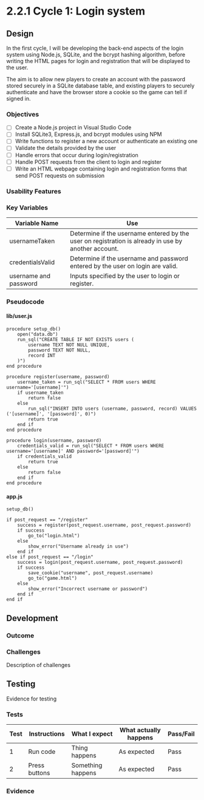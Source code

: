 # 2.2.1 Cycle 1: Login system

## Design

In the first cycle, I will be developing the back-end aspects of the login system using Node.js, SQLite, and the bcrypt hashing algorithm, before writing the HTML pages for login and registration that will be displayed to the user.

The aim is to allow new players to create an account with the password stored securely in a SQLite database table, and existing players to securely authenticate and have the browser store a cookie so the game can tell if signed in.

### Objectives

* [ ] Create a Node.js project in Visual Studio Code
* [ ] Install SQLite3, Express.js, and bcrypt modules using NPM
* [ ] Write functions to register a new account or authenticate an existing one
* [ ] Validate the details provided by the user
* [ ] Handle errors that occur during login/registration
* [ ] Handle POST requests from the client to login and register
* [ ] Write an HTML webpage containing login and registration forms that send POST requests on submission

### Usability Features

### Key Variables

| Variable Name         | Use                                                                                                 |
| --------------------- | --------------------------------------------------------------------------------------------------- |
| usernameTaken         | Determine if the username entered by the user on registration is already in use by another account. |
| credentialsValid      | Determine if the username and password entered by the user on login are valid.                      |
| username and password | Inputs specified by the user to login or register.                                                  |

### Pseudocode

#### lib/user.js

```
procedure setup_db()
    open("data.db")
    run_sql("CREATE TABLE IF NOT EXISTS users (
        username TEXT NOT NULL UNIQUE,
        password TEXT NOT NULL,
        record INT
    )")
end procedure
         
procedure register(username, password)
    username_taken = run_sql("SELECT * FROM users WHERE username='[username]'")
    if username_taken
        return false
    else
        run_sql("INSERT INTO users (username, password, record) VALUES ('[username]', '[password]', 0)")
        return true
    end if
end procedure

procedure login(username, password)
    credentials_valid = run_sql("SELECT * FROM users WHERE username='[username]' AND password='[password]'")
    if credentials_valid
        return true
    else
        return false
    end if
end procedure 
```

#### app.js

```
setup_db()

if post_request == "/register"
    success = register(post_request.username, post_request.password)
    if success
        go_to("login.html")
    else
        show_error("Username already in use")
    end if
else if post_request == "/login"
    success = login(post_request.username, post_request.password)
    if success
        save_cookie("username", post_request.username)
        go_to("game.html")
    else
        show_error("Incorrect username or password")
    end if
end if
```

## Development

### Outcome

### Challenges

Description of challenges

## Testing

Evidence for testing

### Tests

| Test | Instructions  | What I expect     | What actually happens | Pass/Fail |
| ---- | ------------- | ----------------- | --------------------- | --------- |
| 1    | Run code      | Thing happens     | As expected           | Pass      |
| 2    | Press buttons | Something happens | As expected           | Pass      |

### Evidence
